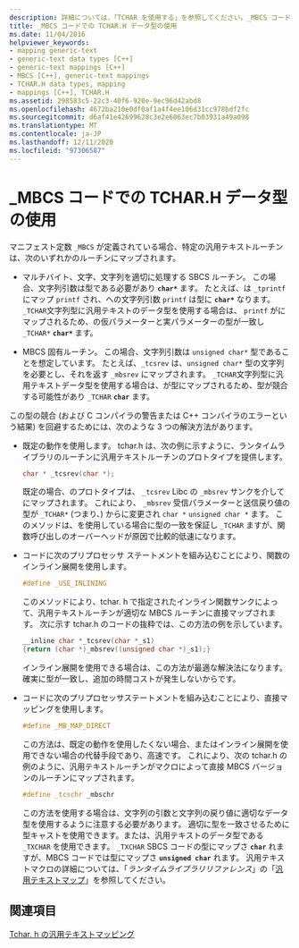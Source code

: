 ```yaml
---
description: 詳細については、「TCHAR を使用する」を参照してください。_MBCS コードを使用した H データ型
title: _MBCS コードでの TCHAR.H データ型の使用
ms.date: 11/04/2016
helpviewer_keywords:
- mapping generic-text
- generic-text data types [C++]
- generic-text mappings [C++]
- MBCS [C++], generic-text mappings
- TCHAR.H data types, mapping
- mappings [C++], TCHAR.H
ms.assetid: 298583c5-22c3-40f6-920e-9ec96d42abd8
ms.openlocfilehash: 4672ba210e0df0af1a4f4ee106d31cc978bdf2fc
ms.sourcegitcommit: d6af41e42699628c3e2e6063ec7b03931a49a098
ms.translationtype: MT
ms.contentlocale: ja-JP
ms.lasthandoff: 12/11/2020
ms.locfileid: "97306587"
---
```

# <a name="using-tcharh-data-types-with-_mbcs-code"></a>_MBCS コードでの TCHAR.H データ型の使用

マニフェスト定数 `_MBCS` が定義されている場合、特定の汎用テキストルーチンは、次のいずれかのルーチンにマップされます。

- マルチバイト、文字、文字列を適切に処理する SBCS ルーチン。 この場合、文字列引数は型である必要があり **`char*`** ます。 たとえば、は `_tprintf` にマップ `printf` され、への文字列引数 `printf` は型に **`char*`** なります。 `_TCHAR`文字列型に汎用テキストのデータ型を使用する場合は、 `printf` がにマップされるため、の仮パラメーターと実パラメーターの型が一致し `_TCHAR*` **`char*`** ます。

- MBCS 固有ルーチン。 この場合、文字列引数は `unsigned char*` 型であることを想定しています。 たとえば、`_tcsrev` は、`unsigned char*` 型の文字列を必要とし、それを返す `_mbsrev` にマップされます。 `_TCHAR`文字列型に汎用テキストデータ型を使用する場合は、が型にマップされるため、型が競合する可能性があり `_TCHAR` **`char`** ます。

この型の競合 (および C コンパイラの警告または C++ コンパイラのエラーという結果) を回避するためには、次のような 3 つの解決方法があります。

- 既定の動作を使用します。 tchar.h は、次の例に示すように、ランタイムライブラリのルーチンに汎用テキストルーチンのプロトタイプを提供します。

    ```cpp
    char * _tcsrev(char *);
    ```

   既定の場合、のプロトタイプは、 `_tcsrev` Libc の `_mbsrev` サンクを介してにマップされます。 これにより、 `_mbsrev` 受信パラメーターと送信戻り値の型が `_TCHAR*` (つまり、) からに変更され `char *` `unsigned char *` ます。 このメソッドは、を使用している場合に型の一致を保証し `_TCHAR` ますが、関数呼び出しのオーバーヘッドが原因で比較的低速になります。

- コードに次のプリプロセッサ ステートメントを組み込むことにより、関数のインライン展開を使用します。

    ```cpp
    #define _USE_INLINING
    ```

   このメソッドにより、tchar. h で指定されたインライン関数サンクによって、汎用テキストルーチンが適切な MBCS ルーチンに直接マップされます。 次に示す tchar.h のコードの抜粋では、この方法の例を示しています。

    ```cpp
    __inline char *_tcsrev(char *_s1)
    {return (char *)_mbsrev((unsigned char *)_s1);}
    ```

   インライン展開を使用できる場合は、この方法が最適な解決法になります。確実に型が一致し、追加の時間コストが発生しないからです。

- コードに次のプリプロセッサステートメントを組み込むことにより、直接マッピングを使用します。

    ```cpp
    #define _MB_MAP_DIRECT
    ```

   この方法は、既定の動作を使用したくない場合、またはインライン展開を使用できない場合の代替手段であり、高速です。 これにより、次の tchar.h の例のように、汎用テキストルーチンがマクロによって直接 MBCS バージョンのルーチンにマップされます。

    ```cpp
    #define _tcschr _mbschr
    ```

   この方法を使用する場合は、文字列の引数と文字列の戻り値に適切なデータ型を使用するように注意する必要があります。 適切に型を一致させるために型キャストを使用できます。または、汎用テキストのデータ型である `_TXCHAR` を使用できます。 `_TXCHAR` SBCS コードの型にマップさ **`char`** れますが、MBCS コードでは型にマップさ **`unsigned char`** れます。 汎用テキストマクロの詳細については、「*ランタイムライブラリリファレンス*」の「[汎用テキストマップ](../c-runtime-library/generic-text-mappings.md)」を参照してください。

## <a name="see-also"></a>関連項目

[Tchar. h の汎用テキストマッピング](../text/generic-text-mappings-in-tchar-h.md)
